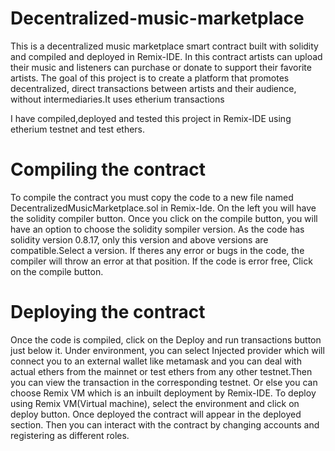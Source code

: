 # Decentralized-music-marketplace
This is a decentralized music marketplace smart contract built with solidity and compiled and deployed in Remix-IDE.
In this contract artists can upload their music and listeners can purchase or donate to support their favorite artists.
 The goal of this project is to create a platform that promotes decentralized, direct transactions between artists and their audience, without intermediaries.It uses etherium transactions
 
I have compiled,deployed and tested this project in Remix-IDE using etherium testnet and test ethers.
# Compiling the contract
To compile the contract you must copy the code to a new file named DecentralizedMusicMarketplace.sol in Remix-Ide.
On the left you will have the solidity compiler button.
Once you click on the compile button, you will have an option to choose the solidity sompiler version.
As the code has solidity version 0.8.17, only this version and above versions are compatible.Select a version.
If theres any error or bugs in the code, the compiler will throw an error at that position.
If the code is error free, Click on the compile button.
# Deploying the contract
Once the code is compiled, click on the Deploy and run transactions button just below it.
Under environment, you can select Injected provider which will connect you to an external wallet like metamask and you can deal with actual ethers from the mainnet or test ethers from any other testnet.Then you can view the transaction in the corresponding testnet.
Or else you can choose Remix VM which is an inbuilt deployment by Remix-IDE.
To deploy using Remix VM(Virtual machine), select the environment and click on deploy button.
Once deployed the contract will appear in the deployed section.
Then you can interact with the contract by changing accounts and registering as different roles.

